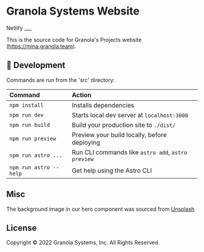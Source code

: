 # Granola Systems Website

Netlify ___

This is the source code for Granola's Projects website (https://mina.granola.team).

## 🧞 Development

Commands are run from the 'src' directory:

| Command                | Action                                             |
| :--------------------- | :------------------------------------------------- |
| `npm install`          | Installs dependencies                              |
| `npm run dev`          | Starts local dev server at `localhost:3000`        |
| `npm run build`        | Build your production site to `./dist/`            |
| `npm run preview`      | Preview your build locally, before deploying       |
| `npm run astro ...`    | Run CLI commands like `astro add`, `astro preview` |
| `npm run astro --help` | Get help using the Astro CLI                       |

## Misc

The background image in our hero component was sourced from [Unsplash](https://unsplash.com/photos/oQ5O2ExIlbw)

## License

Copyright © 2022 Granola Systems, Inc. All Rights Reserved. 
